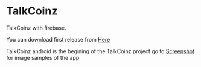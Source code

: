 # TalkCoinz
TalkCoinz with firebase.


You can download first release from [Here](https://github.com/CryptoLover705/TalkCoinz-Android/releases/tag/1.0.0)

TalkCoinz android is the begining of the TalkCoinz project go to [Screenshot](https://github.com/CryptoLover705/TalkCoinz-Android/tree/master/screenshots) for image samples of the app

